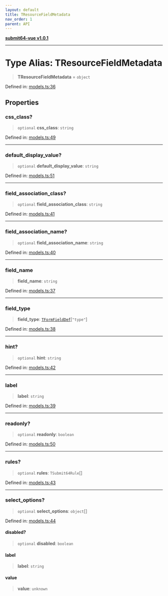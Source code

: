 ```yaml
---
layout: default
title: TResourceFieldMetadata
nav_order: 1
parent: API
---
```


[**submit64-vue v1.0.1**](../README.md)

***

# Type Alias: TResourceFieldMetadata

> **TResourceFieldMetadata** = `object`

Defined in: [models.ts:36](https://github.com/CHUReimsDSN/Submit64-Vue/blob/b0ac49071bd835942dbc5de42858809d4b23b034/src/models.ts#L36)

## Properties

### css\_class?

> `optional` **css\_class**: `string`

Defined in: [models.ts:49](https://github.com/CHUReimsDSN/Submit64-Vue/blob/b0ac49071bd835942dbc5de42858809d4b23b034/src/models.ts#L49)

***

### default\_display\_value?

> `optional` **default\_display\_value**: `string`

Defined in: [models.ts:51](https://github.com/CHUReimsDSN/Submit64-Vue/blob/b0ac49071bd835942dbc5de42858809d4b23b034/src/models.ts#L51)

***

### field\_association\_class?

> `optional` **field\_association\_class**: `string`

Defined in: [models.ts:41](https://github.com/CHUReimsDSN/Submit64-Vue/blob/b0ac49071bd835942dbc5de42858809d4b23b034/src/models.ts#L41)

***

### field\_association\_name?

> `optional` **field\_association\_name**: `string`

Defined in: [models.ts:40](https://github.com/CHUReimsDSN/Submit64-Vue/blob/b0ac49071bd835942dbc5de42858809d4b23b034/src/models.ts#L40)

***

### field\_name

> **field\_name**: `string`

Defined in: [models.ts:37](https://github.com/CHUReimsDSN/Submit64-Vue/blob/b0ac49071bd835942dbc5de42858809d4b23b034/src/models.ts#L37)

***

### field\_type

> **field\_type**: [`TFormFieldDef`](TFormFieldDef.md)\[`"type"`\]

Defined in: [models.ts:38](https://github.com/CHUReimsDSN/Submit64-Vue/blob/b0ac49071bd835942dbc5de42858809d4b23b034/src/models.ts#L38)

***

### hint?

> `optional` **hint**: `string`

Defined in: [models.ts:42](https://github.com/CHUReimsDSN/Submit64-Vue/blob/b0ac49071bd835942dbc5de42858809d4b23b034/src/models.ts#L42)

***

### label

> **label**: `string`

Defined in: [models.ts:39](https://github.com/CHUReimsDSN/Submit64-Vue/blob/b0ac49071bd835942dbc5de42858809d4b23b034/src/models.ts#L39)

***

### readonly?

> `optional` **readonly**: `boolean`

Defined in: [models.ts:50](https://github.com/CHUReimsDSN/Submit64-Vue/blob/b0ac49071bd835942dbc5de42858809d4b23b034/src/models.ts#L50)

***

### rules?

> `optional` **rules**: `TSubmit64Rule`[]

Defined in: [models.ts:43](https://github.com/CHUReimsDSN/Submit64-Vue/blob/b0ac49071bd835942dbc5de42858809d4b23b034/src/models.ts#L43)

***

### select\_options?

> `optional` **select\_options**: `object`[]

Defined in: [models.ts:44](https://github.com/CHUReimsDSN/Submit64-Vue/blob/b0ac49071bd835942dbc5de42858809d4b23b034/src/models.ts#L44)

#### disabled?

> `optional` **disabled**: `boolean`

#### label

> **label**: `string`

#### value

> **value**: `unknown`
